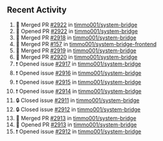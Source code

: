 ## Recent Activity

<!--START_SECTION:activity-->
1. 🎉 Merged PR [#2922](https://github.com/timmo001/system-bridge/pull/2922) in [timmo001/system-bridge](https://github.com/timmo001/system-bridge)
2. 💪 Opened PR [#2922](https://github.com/timmo001/system-bridge/pull/2922) in [timmo001/system-bridge](https://github.com/timmo001/system-bridge)
3. 🎉 Merged PR [#2918](https://github.com/timmo001/system-bridge/pull/2918) in [timmo001/system-bridge](https://github.com/timmo001/system-bridge)
4. 🎉 Merged PR [#157](https://github.com/timmo001/system-bridge-frontend/pull/157) in [timmo001/system-bridge-frontend](https://github.com/timmo001/system-bridge-frontend)
5. 🎉 Merged PR [#2919](https://github.com/timmo001/system-bridge/pull/2919) in [timmo001/system-bridge](https://github.com/timmo001/system-bridge)
6. 🎉 Merged PR [#2920](https://github.com/timmo001/system-bridge/pull/2920) in [timmo001/system-bridge](https://github.com/timmo001/system-bridge)
7. ❗ Opened issue [#2917](https://github.com/timmo001/system-bridge/issues/2917) in [timmo001/system-bridge](https://github.com/timmo001/system-bridge)
8. ❗ Opened issue [#2916](https://github.com/timmo001/system-bridge/issues/2916) in [timmo001/system-bridge](https://github.com/timmo001/system-bridge)
9. ❗ Opened issue [#2915](https://github.com/timmo001/system-bridge/issues/2915) in [timmo001/system-bridge](https://github.com/timmo001/system-bridge)
10. ❗ Opened issue [#2914](https://github.com/timmo001/system-bridge/issues/2914) in [timmo001/system-bridge](https://github.com/timmo001/system-bridge)
11. 🔒 Closed issue [#2911](https://github.com/timmo001/system-bridge/issues/2911) in [timmo001/system-bridge](https://github.com/timmo001/system-bridge)
12. 🔒 Closed issue [#2912](https://github.com/timmo001/system-bridge/issues/2912) in [timmo001/system-bridge](https://github.com/timmo001/system-bridge)
13. 🎉 Merged PR [#2913](https://github.com/timmo001/system-bridge/pull/2913) in [timmo001/system-bridge](https://github.com/timmo001/system-bridge)
14. 💪 Opened PR [#2913](https://github.com/timmo001/system-bridge/pull/2913) in [timmo001/system-bridge](https://github.com/timmo001/system-bridge)
15. ❗ Opened issue [#2912](https://github.com/timmo001/system-bridge/issues/2912) in [timmo001/system-bridge](https://github.com/timmo001/system-bridge)
<!--END_SECTION:activity-->
